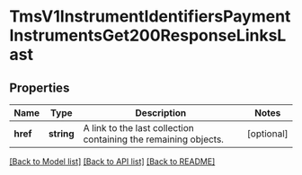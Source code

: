 # TmsV1InstrumentIdentifiersPaymentInstrumentsGet200ResponseLinksLast

## Properties
Name | Type | Description | Notes
------------ | ------------- | ------------- | -------------
**href** | **string** | A link to the last collection containing the remaining objects. | [optional] 

[[Back to Model list]](../README.md#documentation-for-models) [[Back to API list]](../README.md#documentation-for-api-endpoints) [[Back to README]](../README.md)


